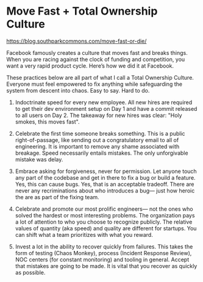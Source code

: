 # Move Fast + Total Ownership Culture

https://blog.southparkcommons.com/move-fast-or-die/

Facebook famously creates a culture that moves fast and breaks things. When you are racing against the clock of funding and competition, you want a very rapid product cycle. Here’s how we did it at Facebook.

These practices below are all part of what I call a Total Ownership Culture. Everyone must feel empowered to fix anything while safeguarding the system from descent into chaos. Easy to say. Hard to do.

1. Indoctrinate speed for every new employee. All new hires are required to get their dev environment setup on Day 1 and have a commit released to all users on Day 2. The takeaway for new hires was clear: "Holy smokes, this moves fast".

2. Celebrate the first time someone breaks something. This is a public right-of-passage, like sending out a congratulatory email to all of engineering. It is important to remove any shame associated with breakage. Speed necessarily entails mistakes. The only unforgivable mistake was delay.

3. Embrace asking for forgiveness, never for permission. Let anyone touch any part of the codebase and get in there to fix a bug or build a feature. Yes, this can cause bugs. Yes, that is an acceptable tradeoff. There are never any recriminations about who introduces a bug— just how heroic the are as part of the fixing team. 

4. Celebrate and promote our most prolific engineers— not the ones who solved the hardest or most interesting problems. The organization pays a lot of attention to who you choose to recognize publicly. The relative values of quantity (aka speed) and quality are different for startups. You can shift what a team prioritizes with what you reward.

5. Invest a lot in the ability to recover quickly from failures. This takes the form of testing (Chaos Monkey), process (Incident Response Review), NOC centers (for constant monitoring) and tooling in general. Accept that mistakes are going to be made. It is vital that you recover as quickly as possible.

